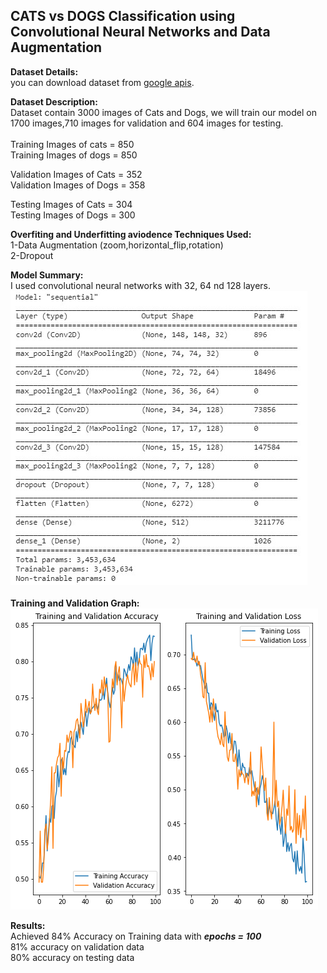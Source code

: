## CATS vs DOGS Classification using Convolutional Neural Networks and Data Augmentation<br>
<b>Dataset Details:</b><Br>
  you can download dataset from <a href = "https://storage.googleapis.com/mledu-datasets/cats_and_dogs_filtered.zip" target="_blank">google apis</a>.<br>

<b>Dataset Description:</b><br>
Dataset contain 3000 images of Cats and Dogs,
we will train our model on 1700 images,710 images for validation and 604 images for testing.<br><br>
Training Images of cats = 850<br>
Training Images of dogs = 850<br>

Validation Images of Cats = 352<br>
Validation Images of Dogs = 358<br>

Testing Images of Cats = 304<br>
Testing Images of Dogs = 300<br>

<b>Overfiting and Underfitting aviodence Techniques Used:</b><br>
1-Data Augmentation (zoom,horizontal_flip,rotation)<br>
2-Dropout<br>

<b>Model Summary:</b><br>
I used convolutional neural networks with 32, 64 nd 128 layers.<Br>
<img src = "/Other-images/seq.jpg"><br><br>
<b>Training and Validation Graph:</b><br>
<img src = "/Other-images/training.png"><br>

<b>Results:</b><br>
Achieved 84% Accuracy on Training data with <b><i>epochs = 100</i></b><br>
81% accuracy on validation data<br>
80% accuracy on testing data<br>
